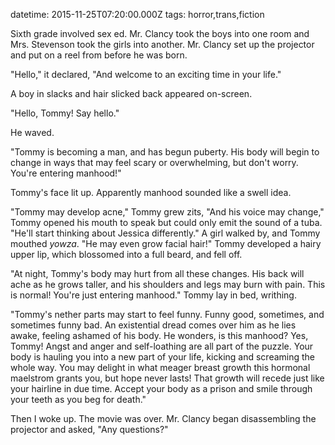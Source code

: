 datetime: 2015-11-25T07:20:00.000Z
tags: horror,trans,fiction

Sixth grade involved sex ed. Mr. Clancy took the boys into one room and Mrs. Stevenson took the girls into another. Mr. Clancy set up the projector and put on a reel from before he was born.

"Hello," it declared, "And welcome to an exciting time in your life."

A boy in slacks and hair slicked back appeared on-screen.

"Hello, Tommy! Say hello."

He waved.

"Tommy is becoming a man, and has begun puberty. His body will begin to change in ways that may feel scary or overwhelming, but don't worry. You're entering manhood!"

Tommy's face lit up. Apparently manhood sounded like a swell idea.

"Tommy may develop acne," Tommy grew zits, "And his voice may change," Tommy opened his mouth to speak but could only emit the sound of a tuba. "He'll start thinking about Jessica differently." A girl walked by, and Tommy mouthed *yowza*. "He may even grow facial hair!" Tommy developed a hairy upper lip, which blossomed into a full beard, and fell off.

"At night, Tommy's body may hurt from all these changes. His back will ache as he grows taller, and his shoulders and legs may burn with pain. This is normal! You're just entering manhood." Tommy lay in bed, writhing.

"Tommy's nether parts may start to feel funny. Funny good, sometimes, and sometimes funny bad. An existential dread comes over him as he lies awake, feeling ashamed of his body. He wonders, is this manhood? Yes, Tommy! Angst and anger and self-loathing are all part of the puzzle. Your body is hauling you into a new part of your life, kicking and screaming the whole way. You may delight in what meager breast growth this hormonal maelstrom grants you, but hope never lasts! That growth will recede just like your hairline in due time. Accept your body as a prison and smile through your teeth as you beg for death."

Then I woke up. The movie was over. Mr. Clancy began disassembling the projector and asked, "Any questions?"
